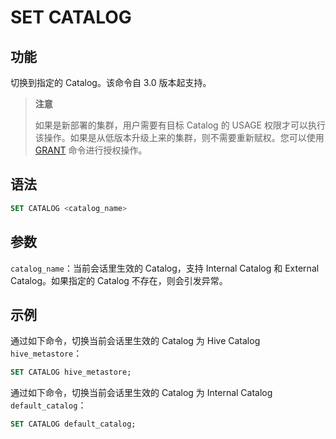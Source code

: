 # SET CATALOG

## 功能

切换到指定的 Catalog。该命令自 3.0 版本起支持。

> **注意**
>
> 如果是新部署的集群，用户需要有目标 Catalog 的 USAGE 权限才可以执行该操作。如果是从低版本升级上来的集群，则不需要重新赋权。您可以使用 [GRANT](../account-management/GRANT.md) 命令进行授权操作。

## 语法

```SQL
SET CATALOG <catalog_name>
```

## 参数

`catalog_name`：当前会话里生效的 Catalog，支持 Internal Catalog 和 External Catalog。如果指定的 Catalog 不存在，则会引发异常。

## 示例

通过如下命令，切换当前会话里生效的 Catalog 为 Hive Catalog `hive_metastore`：

```SQL
SET CATALOG hive_metastore;
```

通过如下命令，切换当前会话里生效的 Catalog 为 Internal Catalog `default_catalog`：

```SQL
SET CATALOG default_catalog;
```
